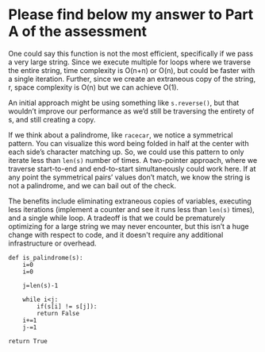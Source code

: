 # Please find below my answer to Part A of the assessment

One could say this function is not the most efficient, specifically if we pass a very large string. Since we execute multiple for loops where we traverse the entire string, time complexity is O(n+n) or O(n), but could be faster with a single iteration. Further, since we create an extraneous copy of the string, r, space complexity is O(n) but we can achieve O(1).

An initial approach might be using something like `s.reverse()`, but that wouldn’t improve our performance as we’d still be traversing the entirety of s, and still creating a copy. 

If we think about a palindrome, like `racecar`, we notice a symmetrical pattern. You can visualize this word being folded in half at the center with each side’s character matching up. So, we could use this pattern to only iterate less than `len(s)` number of times. A two-pointer approach, where we traverse start-to-end and end-to-start simultaneously could work here. If at any point the symmetrical pairs’ values don’t match, we know the string is not a palindrome, and we can bail out of the check. 

The benefits include eliminating extraneous copies of variables, executing less iterations (implement a counter and see it runs less than `len(s)` times), and a single while loop. A tradeoff is that we could be prematurely optimizing for a large string we may never encounter, but this isn’t a huge change with respect to code, and it doesn't require any additional infrastructure or overhead.

```
def is_palindrome(s): 
    i=0
    i=0 

    j=len(s)-1
    
    while i<j:
        if(s[i] != s[j]):
        return False
    i+=1
    j-=1    

return True


```
